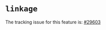 # `linkage`

The tracking issue for this feature is: [#29603]

[#29603]: https://github.com/rust-lang/rust/issues/29603



